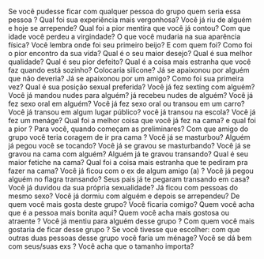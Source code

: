 Se você pudesse ficar com qualquer pessoa do grupo quem seria essa pessoa ?
Qual foi sua experiência mais vergonhosa?
Você já riu de alguém e hoje se arrepende?
Qual foi a pior mentira que você já contou?
Com que idade você perdeu a virgindade?
O que você mudaria na sua aparência física?
Você lembra onde foi seu primeiro beijo? E com quem foi?
Como foi o pior encontro da sua vida?
Qual é o seu maior desejo?
Qual é sua melhor qualidade?
Qual é seu pior defeito?
Qual é a coisa mais estranha que você faz quando está sozinho?
Colocaria silicone?
Já se apaixonou por alguém que não deveria?
Já se apaixonou por um amigo?
Como foi sua primeira vez?
Qual é sua posição sexual preferida?
Você já fez sexting com alguém?
Você já mandou nudes para alguém?
já recebeu nudes de alguém?
Você já fez sexo oral em alguém?
Você já fez sexo oral ou transou em um carro?
Você já transou em algum lugar público?
você já transou na escola?
Você já fez um menáge?
Qual foi a melhor coisa que você já fez na cama? e qual foi a pior ?
Para você, quando começam as preliminares?
Com que amigo do grupo você teria coragem de ir pra cama ?
Você já se masturbou?
Alguém já pegou você se tocando?
Você já se gravou se masturbando?
Você já se gravou na cama com alguém?
Alguém já te gravou transando?
Qual é seu maior fetiche na cama?
Qual foi a coisa mais estranha que te pediram pra fazer na cama?
Você já ficou com o ex de algum amigo (a) ?
Você já pegou alguém no flagra transando?
Seus pais já te pegaram transando em casa?
Você já duvidou da sua própria sexualidade?
Já ficou com pessoas do mesmo sexo?
Você já dormiu com alguém e depois se arrependeu?
De quem você mais gosta deste grupo?
Você ficaria comigo?
Quem você acha que é a pessoa mais bonita aqui?
Quem você acha mais gostosa ou atraente ?
Você já mentiu para alguém desse grupo ?
Com quem você mais gostaria de ficar desse grupo ?
Se você tivesse que escolher: com que outras duas pessoas desse grupo você faria um ménage?
Você se dá bem com seus/suas exs ?
Você acha que o tamanho importa?

